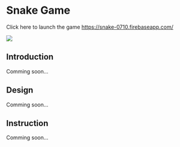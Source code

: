 # Snake Game
Click here to launch the game https://snake-0710.firebaseapp.com/

![](.png)

## Introduction
Comming soon...

## Design
Comming soon...

## Instruction
Comming soon...
